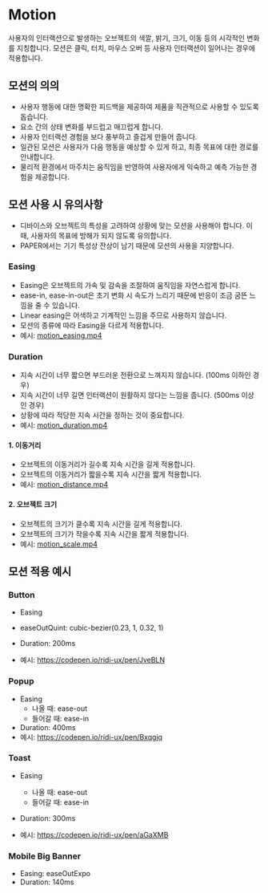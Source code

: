 # Motion

사용자의 인터랙션으로 발생하는 오브젝트의 색깔, 밝기, 크기, 이동 등의 시각적인 변화를 지칭합니다.  모션은 클릭, 터치, 마우스 오버 등 사용자 인터랙션이 일어나는 경우에 적용합니다.

## 모션의 의의

- 사용자 행동에 대한 명확한 피드백을 제공하여 제품을 직관적으로 사용할 수 있도록 돕습니다.
- 요소 간의 상태 변화를 부드럽고 매끄럽게 합니다.
- 사용자 인터랙션 경험을 보다 풍부하고 즐겁게 만들어 줍니다.
- 일관된 모션은 사용자가 다음 행동을 예상할 수 있게 하고, 최종 목표에 대한 경로를 안내합니다.
- 물리적 환경에서 마주치는 움직임을 반영하여 사용자에게 익숙하고 예측 가능한 경험을 제공합니다.

## 모션 사용 시 유의사항 

- 디바이스와 오브젝트의 특성을 고려하여 상황에 맞는 모션을 사용해야 합니다. 이때, 사용자의 목표에 방해가 되지 않도록 유의합니다.
- PAPER에서는 기기 특성상 잔상이 남기 때문에 모션의 사용을 지양합니다.

### Easing

- Easing은 오브젝트의 가속 및 감속을 조절하여 움직임을 자연스럽게 합니다.
- ease-in, ease-in-out은 초기 변화 시 속도가 느리기 때문에 반응이 조금 굼뜬 느낌을 줄 수 있습니다.
- Linear easing은 어색하고 기계적인 느낌을 주므로 사용하지 않습니다.
- 모션의 종류에 따라 Easing을 다르게 적용합니다.
- 예시: [motion_easing.mp4](https://ridicorp.atlassian.net/wiki/download/attachments/606077510/motion_easing.mp4?version=1&modificationDate=1526887762766&cacheVersion=1&api=v2)

### Duration

- 지속 시간이 너무 짧으면 부드러운 전환으로 느껴지지 않습니다. (100ms 이하인 경우)
- 지속 시간이 너무 길면 인터랙션이 원활하지 않다는 느낌을 줍니다. (500ms 이상인 경우)
- 상황에 따라 적당한 지속 시간을 정하는 것이 중요합니다.
- 예시: [motion_duration.mp4](https://ridicorp.atlassian.net/wiki/download/attachments/606077510/motion_duration.mp4?version=1&modificationDate=1526887496321&cacheVersion=1&api=v2)

#### 1. 이동거리

- 오브젝트의 이동거리가 길수록 지속 시간을 길게 적용합니다.
- 오브젝트의 이동거리가 짧을수록 지속 시간을 짧게 적용합니다.
- 예시: [motion_distance.mp4](https://ridicorp.atlassian.net/wiki/download/attachments/606077510/motion_distance.mp4?version=3&modificationDate=1527140007896&cacheVersion=1&api=v2)

#### 2. 오브젝트 크기

- 오브젝트의 크기가 클수록 지속 시간을 길게 적용합니다.
- 오브젝트의 크기가 작을수록 지속 시간을 짧게 적용합니다. 
- 예시: [motion_scale.mp4](https://ridicorp.atlassian.net/wiki/download/attachments/606077510/motion_scale.mp4?version=2&modificationDate=1526887741218&cacheVersion=1&api=v2)

## 모션 적용 예시

### Button

-  Easing
  - easeOutQuint: cubic-bezier(0.23, 1, 0.32, 1)

- Duration: 200ms
- 예시: <https://codepen.io/ridi-ux/pen/JveBLN>

### Popup

- Easing
  - 나올 때: ease-out
  - 들어갈 때: ease-in
- Duration: 400ms
- 예시: <https://codepen.io/ridi-ux/pen/Bxqgjq>

### Toast

- Easing
  - 나올 때: ease-out
  - 들어갈 때: ease-in

- Duration: 300ms
- 예시: <https://codepen.io/ridi-ux/pen/aGaXMB>

### Mobile Big Banner

- Easing: easeOutExpo
- Duration: 140ms